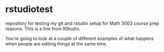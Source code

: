 # rstudiotest
repository for testing my git and rstudio setup for Math 3003 course prep reasons.
This is a line from RStudio.

You're going to look at a couple of different examples of what happens when people are editing things at the same time.

